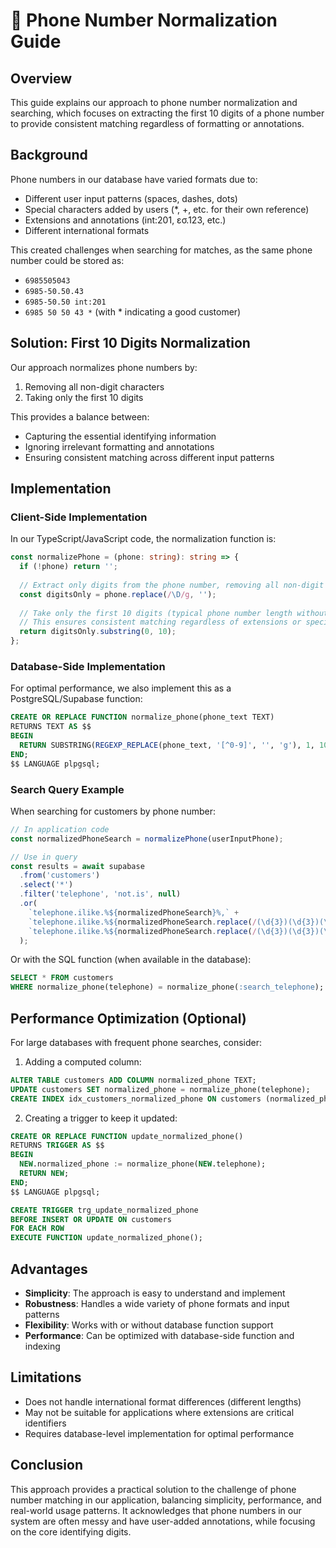 # 📱 Phone Number Normalization Guide

## Overview

This guide explains our approach to phone number normalization and searching, which focuses on extracting the first 10 digits of a phone number to provide consistent matching regardless of formatting or annotations.

## Background

Phone numbers in our database have varied formats due to:
- Different user input patterns (spaces, dashes, dots)
- Special characters added by users (*, +, etc. for their own reference)
- Extensions and annotations (int:201, εσ.123, etc.)
- Different international formats

This created challenges when searching for matches, as the same phone number could be stored as:
- `6985505043`
- `6985-50.50.43`
- `6985-50.50 int:201`
- `6985 50 50 43 *` (with * indicating a good customer)

## Solution: First 10 Digits Normalization

Our approach normalizes phone numbers by:
1. Removing all non-digit characters
2. Taking only the first 10 digits

This provides a balance between:
- Capturing the essential identifying information
- Ignoring irrelevant formatting and annotations
- Ensuring consistent matching across different input patterns

## Implementation

### Client-Side Implementation

In our TypeScript/JavaScript code, the normalization function is:

```typescript
const normalizePhone = (phone: string): string => {
  if (!phone) return '';
  
  // Extract only digits from the phone number, removing all non-digit characters
  const digitsOnly = phone.replace(/\D/g, '');
  
  // Take only the first 10 digits (typical phone number length without country code)
  // This ensures consistent matching regardless of extensions or special formatting
  return digitsOnly.substring(0, 10);
};
```

### Database-Side Implementation

For optimal performance, we also implement this as a PostgreSQL/Supabase function:

```sql
CREATE OR REPLACE FUNCTION normalize_phone(phone_text TEXT) 
RETURNS TEXT AS $$
BEGIN
  RETURN SUBSTRING(REGEXP_REPLACE(phone_text, '[^0-9]', '', 'g'), 1, 10);
END;
$$ LANGUAGE plpgsql;
```

### Search Query Example

When searching for customers by phone number:

```typescript
// In application code
const normalizedPhoneSearch = normalizePhone(userInputPhone);

// Use in query
const results = await supabase
  .from('customers')
  .select('*')
  .filter('telephone', 'not.is', null)
  .or(
    `telephone.ilike.%${normalizedPhoneSearch}%,` +
    `telephone.ilike.%${normalizedPhoneSearch.replace(/(\d{3})(\d{3})(\d{4})/, '$1-$2-$3')}%,` +
    `telephone.ilike.%${normalizedPhoneSearch.replace(/(\d{3})(\d{3})(\d{4})/, '$1.$2.$3')}%`
  );
```

Or with the SQL function (when available in the database):

```sql
SELECT * FROM customers 
WHERE normalize_phone(telephone) = normalize_phone(:search_telephone);
```

## Performance Optimization (Optional)

For large databases with frequent phone searches, consider:

1. Adding a computed column:

```sql
ALTER TABLE customers ADD COLUMN normalized_phone TEXT;
UPDATE customers SET normalized_phone = normalize_phone(telephone);
CREATE INDEX idx_customers_normalized_phone ON customers (normalized_phone);
```

2. Creating a trigger to keep it updated:

```sql
CREATE OR REPLACE FUNCTION update_normalized_phone()
RETURNS TRIGGER AS $$
BEGIN
  NEW.normalized_phone := normalize_phone(NEW.telephone);
  RETURN NEW;
END;
$$ LANGUAGE plpgsql;

CREATE TRIGGER trg_update_normalized_phone
BEFORE INSERT OR UPDATE ON customers
FOR EACH ROW
EXECUTE FUNCTION update_normalized_phone();
```

## Advantages

- **Simplicity**: The approach is easy to understand and implement
- **Robustness**: Handles a wide variety of phone formats and input patterns
- **Flexibility**: Works with or without database function support
- **Performance**: Can be optimized with database-side function and indexing

## Limitations

- Does not handle international format differences (different lengths)
- May not be suitable for applications where extensions are critical identifiers
- Requires database-level implementation for optimal performance

## Conclusion

This approach provides a practical solution to the challenge of phone number matching in our application, balancing simplicity, performance, and real-world usage patterns. It acknowledges that phone numbers in our system are often messy and have user-added annotations, while focusing on the core identifying digits. 